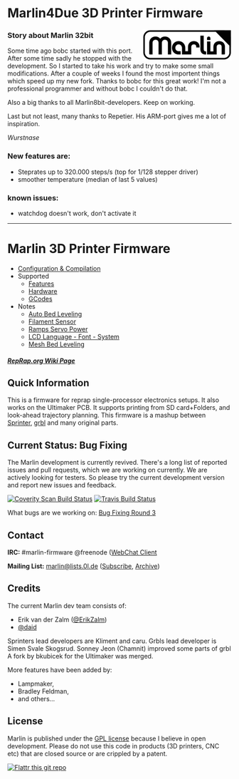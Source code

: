 # Marlin4Due 3D Printer Firmware
<img align="right" src="Documentation/Logo/Marlin%20Logo%20GitHub.png" />

### Story about Marlin 32bit
Some time ago bobc started with this port. After some time sadly he stopped with the development. So I started to take his work and try to make some small modifications. After a couple of weeks I found the most importent things which speed up my new fork. Thanks to bobc for this great work! I'm not a professional programmer and without bobc I couldn't do that.

Also a big thanks to all Marlin8bit-developers. Keep on working.

Last but not least, many thanks to Repetier. His ARM-port gives me a lot of inspiration.

*Wurstnase*

### New features are:
* Steprates up to 320.000 steps/s (top for 1/128 stepper driver)
* smoother temperature (median of last 5 values)
 
### known issues:
  * watchdog doesn't work, don't activate it

---
# Marlin 3D Printer Firmware
  * [Configuration & Compilation](/Documentation/Compilation.md)
  * Supported
    * [Features](/Documentation/Features.md)
    * [Hardware](/Documentation/Hardware.md)
    * [GCodes](/Documentation/GCodes.md)
  * Notes
    * [Auto Bed Leveling](/Documentation/BedLeveling.md)
    * [Filament Sensor](/Documentation/FilamentSensor.md)
    * [Ramps Servo Power](/Documentation/RampsServoPower.md)
    * [LCD Language - Font - System](Documentation/LCDLanguageFont.md)
    * [Mesh Bed Leveling](/Documentation/MeshBedLeveling.md)

##### [RepRap.org Wiki Page](http://reprap.org/wiki/Marlin)

## Quick Information

This is a firmware for reprap single-processor electronics setups.
It also works on the Ultimaker PCB. It supports printing from SD card+Folders, and look-ahead trajectory planning.
This firmware is a mashup between [Sprinter](https://github.com/kliment/Sprinter), [grbl](https://github.com/simen/grbl) and many original parts.

## Current Status: Bug Fixing

The Marlin development is currently revived. There's a long list of reported issues and pull requests, which we are working on currently.
We are actively looking for testers. So please try the current development version and report new issues and feedback.

[![Coverity Scan Build Status](https://scan.coverity.com/projects/2224/badge.svg)](https://scan.coverity.com/projects/2224)
[![Travis Build Status](https://travis-ci.org/MarlinFirmware/Marlin.svg)](https://travis-ci.org/MarlinFirmware/Marlin)

What bugs are we working on: [Bug Fixing Round 3](https://github.com/MarlinFirmware/Marlin/milestones/Bug%20Fixing%20Round%203)

## Contact

__IRC:__ #marlin-firmware @freenode ([WebChat Client](https://webchat.freenode.net/?channels=marlin-firmware)

__Mailing List:__ marlin@lists.0l.de ([Subscribe](http://lists.0l.de/mailman/listinfo/marlin), [Archive](http://lists.0l.de/pipermail/marlin/))

## Credits

The current Marlin dev team consists of:

 - Erik van der Zalm ([@ErikZalm](https://github.com/ErikZalm))
 - [@daid](https://github.com/daid)

Sprinters lead developers are Kliment and caru.
Grbls lead developer is Simen Svale Skogsrud.
Sonney Jeon (Chamnit) improved some parts of grbl
A fork by bkubicek for the Ultimaker was merged.

More features have been added by:
  - Lampmaker,
  - Bradley Feldman,
  - and others...

## License

Marlin is published under the [GPL license](/Documentation/COPYING.md) because I believe in open development.
Please do not use this code in products (3D printers, CNC etc) that are closed source or are crippled by a patent.

[![Flattr this git repo](http://api.flattr.com/button/flattr-badge-large.png)](https://flattr.com/submit/auto?user_id=ErikZalm&url=https://github.com/MarlinFirmware/Marlin&title=Marlin&language=&tags=github&category=software)
